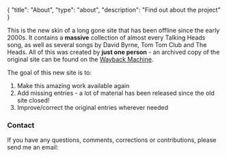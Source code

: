 {
  "title": "About",
  "type": "about",
  "description": "Find out about the project"
}

This is the new skin of a long gone site that has been offline since the early 2000s. It contains a **massive** collection of almost every Talking Heads song, as well as several songs by David Byrne, Tom Tom Club and The Heads. All of this was created by **just one person**  - an archived copy of the original site can be found on the [Wayback Machine](https://web.archive.org/web/20021104221804/people.a2000.nl/hazijder/).

The goal of this new site is to:  

1. Make this amazing work available again
2. Add missing entries - a lot of material has been released since the old site closed!
3. Improve/correct the original entries wherever needed


### Contact

If you have any questions, comments, corrections or contributions, please send me an email: <a id="address-div"></a>
